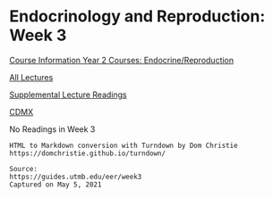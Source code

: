 # Endocrinology and Reproduction: Week 3

[Course Information Year 2 Courses: Endocrine/Reproduction](/usmle/eer/course-information.html)

[All Lectures](/usmle/eer/all-lectures.html)

[Supplemental Lecture Readings](/usmle/eer/readings.html)

[CDMX](/usmle/eer/cdmx.html)

No Readings in Week 3

```
HTML to Markdown conversion with Turndown by Dom Christie
https://domchristie.github.io/turndown/

Source:
https://guides.utmb.edu/eer/week3
Captured on May 5, 2021
```
